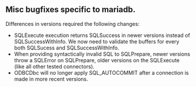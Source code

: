 ## Misc bugfixes specific to mariadb.

Differences in versions required the following changes:

* SQLExecute execution returns SQLSuccess in newer versions instead of
  SQLSuccessWithInfo. We now need to validate the buffers for every both
  SQLSucess and SQLSuccessWithInfo.
* When providing syntactically invalid SQL to SQLPrepare, newer versions
  throw a SQLError on SQLPrepare, older versions on the SQLExecute (like
  all other tested connectors).
* ODBCDbc will no longer apply SQL\_AUTOCOMMIT after a connection is made
  in more recent versions.

